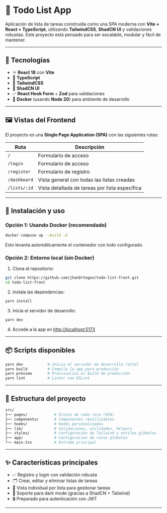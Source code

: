 # 📝 Todo List App

Aplicación de lista de tareas construida como una SPA moderna con **Vite + React + TypeScript**, utilizando **TailwindCSS**, **ShadCN UI** y validaciones robustas. Este proyecto está pensado para ser escalable, modular y fácil de mantener.

---

## 🚀 Tecnologías

- ⚛️ **React 18** con **Vite**
- 📘 **TypeScript**
- 🎨 **TailwindCSS**
- 🧩 **ShadCN UI**
- ✅ **React Hook Form** + **Zod** para validaciones
- 🐳 **Docker** (usando **Node 20**) para ambiente de desarrollo

---

## 🖼️ Vistas del Frontend

El proyecto es una **Single Page Application (SPA)** con las siguientes rutas:

| Ruta         | Descripción                                    |
| ------------ | ---------------------------------------------- |
| `/`          | Formulario de acceso                           |
| `/login`     | Formulario de acceso                           |
| `/register`  | Formulario de registro                         |
| `/dashboard` | Vista general con todas las listas creadas     |
| `/lists/:id` | Vista detallada de tareas por lista específica |

---

## 🔧 Instalación y uso

### Opción 1: Usando Docker (recomendado)

```bash
docker compose up --build -d
```

Esto levanta automáticamente el contenedor con todo configurado.

### Opción 2: Entorno local (sin Docker)

1. Clona el repositorio:

```bash
git clone https://github.com/jhanOrtegon/todo-list-front.git
cd todo-list-front
```

2. Instala las dependencias:

```bash
yarn install
```

3. Inicia el servidor de desarrollo:

```bash
yarn dev
```

4. Accede a la app en [http://localhost:5173](http://localhost:5173)

---

## 📦 Scripts disponibles

```bash
yarn dev           # Inicia el servidor de desarrollo (Vite)
yarn build         # Compila la app para producción
yarn preview       # Previsualiza el build de producción
yarn lint          # Linter con ESLint
```

---

## 🧱 Estructura del proyecto

```bash
src/
├── pages/            # Vistas de cada ruta (SPA)
├── components/       # Componentes reutilizables
├── hooks/            # Hooks personalizados
├── lib/              # Validaciones, utilidades, helpers
├── styles/           # Configuración de Tailwind y estilos globales
├── app/              # Configuracion de rutas globales
└── main.tsx          # Entrada principal
```

---

## ✨ Características principales

- ✅ Registro y login con validación robusta
- 🗂️ Crear, editar y eliminar listas de tareas
- 📝 Vista individual por lista para gestionar tareas
- 🌙 Soporte para dark mode (gracias a ShadCN + Tailwind)
- 🔒 Preparado para autenticación con JWT

---
